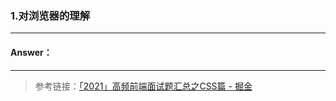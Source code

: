 >
<!-- 6.13-6.19 （一周）-->
### 1.对浏览器的理解

---

#### Answer：


---







>   参考链接：[「2021」高频前端面试题汇总之CSS篇 - 掘金](https://juejin.cn/post/6905539198107942919)